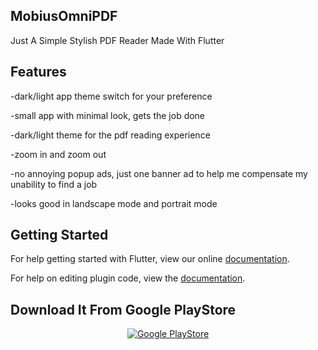 ## MobiusOmniPDF

Just A Simple Stylish PDF Reader Made With Flutter

## Features

-dark/light app theme switch for your preference

-small app with minimal look, gets the job done

-dark/light theme for the pdf reading experience

-zoom in and zoom out

-no annoying popup ads, just one banner ad to help me compensate my unability to find a job

-looks good in landscape mode and portrait mode

## Getting Started

For help getting started with Flutter, view our online
[documentation](https://flutter.io/).

For help on editing plugin code, view the [documentation](https://flutter.io/platform-plugins/#edit-code).

## Download It From Google PlayStore

<p align="center">
    <a href="https://play.google.com/store/apps/details?id=space.mobiusomniverse.pdf">
        <img src="https://raw.githubusercontent.com/mobiusomniverse/mobiusomniverse.github.io/master/google-play-badge.png" alt="Google PlayStore">
    </a>
</p>

